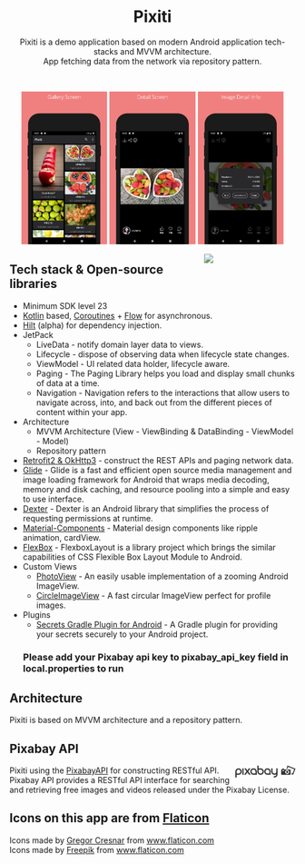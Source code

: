 <h1 align="center">Pixiti</h1>

<p align="center">  
Pixiti is a demo application based on modern Android application tech-stacks and MVVM architecture.<br>App fetching data from the network via repository pattern.<br>
</p>
</br>

<p align="center">
<img src="/previews/Gallery.png" width="30%"/>
<img src="/previews/Detail.png" width="30%"/>
<img src="/previews/Info.png" width="30%"/>
</p>


<img src="/previews/preview.gif" align="right" width="32%"/>

## Tech stack & Open-source libraries
- Minimum SDK level 23
- [Kotlin](https://kotlinlang.org/) based, [Coroutines](https://github.com/Kotlin/kotlinx.coroutines) + [Flow](https://kotlin.github.io/kotlinx.coroutines/kotlinx-coroutines-core/kotlinx.coroutines.flow/) for asynchronous.
- [Hilt](https://dagger.dev/hilt/) (alpha) for dependency injection.
- JetPack
  - LiveData - notify domain layer data to views.
  - Lifecycle - dispose of observing data when lifecycle state changes.
  - ViewModel - UI related data holder, lifecycle aware.
  - Paging - The Paging Library helps you load and display small chunks of data at a time.
  - Navigation - Navigation refers to the interactions that allow users to navigate across, into, and back out from the different pieces of content within your app. 
- Architecture
  - MVVM Architecture (View - ViewBinding & DataBinding - ViewModel - Model)
  - Repository pattern
- [Retrofit2 & OkHttp3](https://github.com/square/retrofit) - construct the REST APIs and paging network data.
- [Glide](https://github.com/bumptech/glide) - Glide is a fast and efficient open source media management and image loading framework for Android that wraps media decoding, memory and disk caching, and resource pooling into a simple and easy to use interface.
- [Dexter](https://github.com/Karumi/Dexter) - Dexter is an Android library that simplifies the process of requesting permissions at runtime.
- [Material-Components](https://github.com/material-components/material-components-android) - Material design components like ripple animation, cardView.
- [FlexBox](https://github.com/google/flexbox-layout) - FlexboxLayout is a library project which brings the similar capabilities of CSS Flexible Box Layout Module to Android.
- Custom Views
  - [PhotoView](https://github.com/chrisbanes/PhotoView) - An easily usable implementation of a zooming Android ImageView.
  - [CircleImageView](https://github.com/hdodenhof/CircleImageView) - A fast circular ImageView perfect for profile images.
- Plugins
  - [Secrets Gradle Plugin for Android](https://github.com/google/secrets-gradle-plugin) - A Gradle plugin for providing your secrets securely to your Android project.
  ### Please add your Pixabay api key to pixabay_api_key field in local.properties to run

## Architecture
Pixiti is based on MVVM architecture and a repository pattern.

## Pixabay API

<img src="/previews/pixabaylogo.png" align="right" width="21%"/>

Pixiti using the [PixabayAPI](https://pixabay.com/api/docs/) for constructing RESTful API.<br>
Pixabay API provides a RESTful API interface for searching and retrieving free images and videos released under the Pixabay License.

## Icons on this app are from [Flaticon](https://www.flaticon.com/)

<div>Icons made by <a href="https://www.flaticon.com/authors/gregor-cresnar" title="Gregor Cresnar">Gregor Cresnar</a> from <a href="https://www.flaticon.com/" title="Flaticon">www.flaticon.com</a></div> <div>Icons made by <a href="https://www.freepik.com" title="Freepik">Freepik</a> from <a href="https://www.flaticon.com/" title="Flaticon">www.flaticon.com</a></div>

